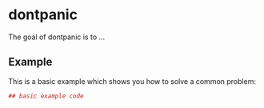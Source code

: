 <!-- README.md is generated from README.Rmd. Please edit that file -->
dontpanic
=========

The goal of dontpanic is to ...

Example
-------

This is a basic example which shows you how to solve a common problem:

``` r
## basic example code
```
